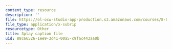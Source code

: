 ```yaml
---
content_type: resource
description: ''
file: https://ol-ocw-studio-app-production.s3.amazonaws.com/courses/8-03sc-physics-iii-vibrations-and-waves-fall-2016/88c665261ee93d4100a5c9fac443aa0b_VkbtIDSHfSc.srt
file_type: application/x-subrip
resourcetype: Other
title: 3play caption file
uid: 88c66526-1ee9-3d41-00a5-c9fac443aa0b
---
```

